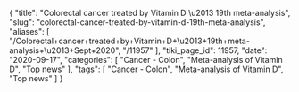 {
    "title": "Colorectal cancer treated by Vitamin D \u2013 19th meta-analysis",
    "slug": "colorectal-cancer-treated-by-vitamin-d-19th-meta-analysis",
    "aliases": [
        "/Colorectal+cancer+treated+by+Vitamin+D+\u2013+19th+meta-analysis+\u2013+Sept+2020",
        "/11957"
    ],
    "tiki_page_id": 11957,
    "date": "2020-09-17",
    "categories": [
        "Cancer - Colon",
        "Meta-analysis of Vitamin D",
        "Top news"
    ],
    "tags": [
        "Cancer - Colon",
        "Meta-analysis of Vitamin D",
        "Top news"
    ]
}